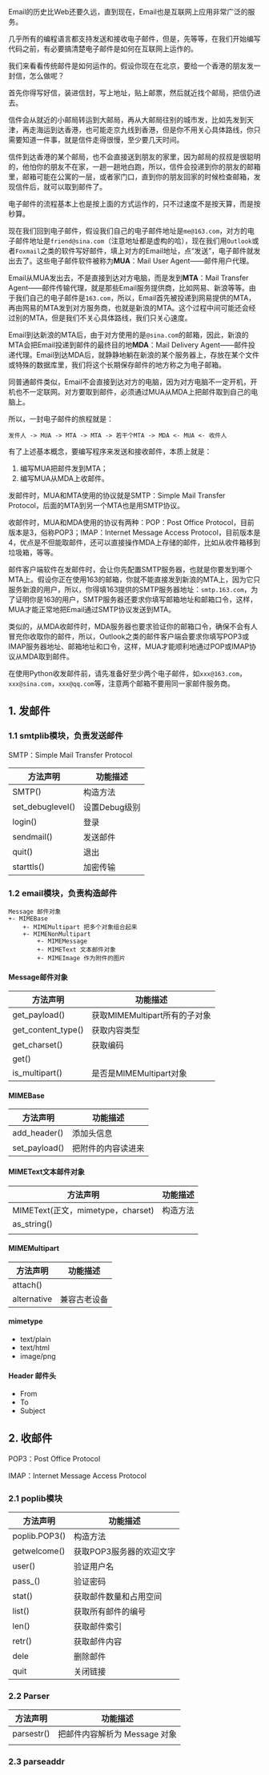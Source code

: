 Email的历史比Web还要久远，直到现在，Email也是互联网上应用非常广泛的服务。

几乎所有的编程语言都支持发送和接收电子邮件，但是，先等等，在我们开始编写代码之前，有必要搞清楚电子邮件是如何在互联网上运作的。

我们来看看传统邮件是如何运作的。假设你现在在北京，要给一个香港的朋友发一封信，怎么做呢？

首先你得写好信，装进信封，写上地址，贴上邮票，然后就近找个邮局，把信仍进去。

信件会从就近的小邮局转运到大邮局，再从大邮局往别的城市发，比如先发到天津，再走海运到达香港，也可能走京九线到香港，但是你不用关心具体路线，你只需要知道一件事，就是信件走得很慢，至少要几天时间。

信件到达香港的某个邮局，也不会直接送到朋友的家里，因为邮局的叔叔是很聪明的，他怕你的朋友不在家，一趟一趟地白跑，所以，信件会投递到你的朋友的邮箱里，邮箱可能在公寓的一层，或者家门口，直到你的朋友回家的时候检查邮箱，发现信件后，就可以取到邮件了。

电子邮件的流程基本上也是按上面的方式运作的，只不过速度不是按天算，而是按秒算。

现在我们回到电子邮件，假设我们自己的电子邮件地址是`me@163.com`，对方的电子邮件地址是`friend@sina.com`（注意地址都是虚构的哈），现在我们用`Outlook`或者`Foxmail`之类的软件写好邮件，填上对方的Email地址，点“发送”，电子邮件就发出去了。这些电子邮件软件被称为**MUA**：Mail User Agent——邮件用户代理。

Email从MUA发出去，不是直接到达对方电脑，而是发到**MTA**：Mail Transfer Agent——邮件传输代理，就是那些Email服务提供商，比如网易、新浪等等。由于我们自己的电子邮件是`163.com`，所以，Email首先被投递到网易提供的MTA，再由网易的MTA发到对方服务商，也就是新浪的MTA。这个过程中间可能还会经过别的MTA，但是我们不关心具体路线，我们只关心速度。

Email到达新浪的MTA后，由于对方使用的是`@sina.com`的邮箱，因此，新浪的MTA会把Email投递到邮件的最终目的地**MDA**：Mail Delivery Agent——邮件投递代理。Email到达MDA后，就静静地躺在新浪的某个服务器上，存放在某个文件或特殊的数据库里，我们将这个长期保存邮件的地方称之为电子邮箱。

同普通邮件类似，Email不会直接到达对方的电脑，因为对方电脑不一定开机，开机也不一定联网。对方要取到邮件，必须通过MUA从MDA上把邮件取到自己的电脑上。

所以，一封电子邮件的旅程就是：

```
发件人 -> MUA -> MTA -> MTA -> 若干个MTA -> MDA <- MUA <- 收件人

```

有了上述基本概念，要编写程序来发送和接收邮件，本质上就是：

1. 编写MUA把邮件发到MTA；
2. 编写MUA从MDA上收邮件。

发邮件时，MUA和MTA使用的协议就是SMTP：Simple Mail Transfer Protocol，后面的MTA到另一个MTA也是用SMTP协议。

收邮件时，MUA和MDA使用的协议有两种：POP：Post Office Protocol，目前版本是3，俗称POP3；IMAP：Internet Message Access Protocol，目前版本是4，优点是不但能取邮件，还可以直接操作MDA上存储的邮件，比如从收件箱移到垃圾箱，等等。

邮件客户端软件在发邮件时，会让你先配置SMTP服务器，也就是你要发到哪个MTA上。假设你正在使用163的邮箱，你就不能直接发到新浪的MTA上，因为它只服务新浪的用户，所以，你得填163提供的SMTP服务器地址：`smtp.163.com`，为了证明你是163的用户，SMTP服务器还要求你填写邮箱地址和邮箱口令，这样，MUA才能正常地把Email通过SMTP协议发送到MTA。

类似的，从MDA收邮件时，MDA服务器也要求验证你的邮箱口令，确保不会有人冒充你收取你的邮件，所以，Outlook之类的邮件客户端会要求你填写POP3或IMAP服务器地址、邮箱地址和口令，这样，MUA才能顺利地通过POP或IMAP协议从MDA取到邮件。

在使用Python收发邮件前，请先准备好至少两个电子邮件，如`xxx@163.com`，`xxx@sina.com`，`xxx@qq.com`等，注意两个邮箱不要用同一家邮件服务商。

## 1. 发邮件

### 1.1 smtplib模块，负责发送邮件

SMTP：Simple Mail Transfer Protocol

| 方法声明             | 功能描述      |
| ---------------- | --------- |
| SMTP()           | 构造方法      |
| set_debuglevel() | 设置Debug级别 |
| login()          | 登录        |
| sendmail()       | 发送邮件      |
| quit()           | 退出        |
| starttls()       | 加密传输      |

### 1.2 email模块，负责构造邮件

```
Message 邮件对象
+- MIMEBase
	+- MIMEMultipart 把多个对象组合起来
	+- MIMENonMultipart
		+- MIMEMessage
		+- MIMEText 文本邮件对象
		+- MIMEImage 作为附件的图片
```
#### Message邮件对象

| 方法声明               | 功能描述                  |
| ------------------ | --------------------- |
| get_payload()      | 获取MIMEMultipart所有的子对象 |
| get_content_type() | 获取内容类型                |
| get_charset()      | 获取编码                  |
| get()              |                       |
| is_multipart()     | 是否是MIMEMultipart对象    |

#### MIMEBase

| 方法声明          | 功能描述      |
| ------------- | --------- |
| add_header()  | 添加头信息     |
| set_payload() | 把附件的内容读进来 |

#### MIMEText文本邮件对象

| 方法声明                          | 功能描述 |
| ----------------------------- | ---- |
| MIMEText(正文，mimetype，charset) | 构造方法 |
| as_string()                   |      |
|                               |      |

#### MIMEMultipart

| 方法声明        | 功能描述   |
| ----------- | ------ |
| attach()    |        |
| alternative | 兼容古老设备 |

#### mimetype

- text/plain
- text/html
- image/png

#### Header 邮件头

- From
- To
- Subject

## 2. 收邮件

POP3：Post Office Protocol

IMAP：Internet Message Access Protocol

### 2.1 poplib模块

| 方法声明          | 功能描述           |
| ------------- | -------------- |
| poplib.POP3() | 构造方法           |
| getwelcome()  | 获取POP3服务器的欢迎文字 |
| user()        | 验证用户名          |
| pass_()       | 验证密码           |
| stat()        | 获取邮件数量和占用空间    |
| list()        | 获取所有邮件的编号      |
| len()         | 获取邮件索引         |
| retr()        | 获取邮件内容         |
| dele          | 删除邮件           |
| quit          | 关闭链接           |

### 2.2 Parser

| 方法声明       | 功能描述                |
| ---------- | ------------------- |
| parsestr() | 把邮件内容解析为 Message 对象 |
|            |                     |

### 2.3 parseaddr